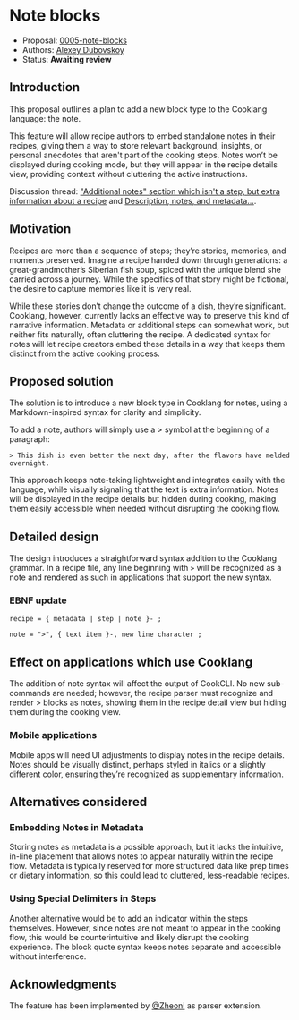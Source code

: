 # Note blocks

* Proposal: [0005-note-blocks](0005-note-blocks.md)
* Authors: [Alexey Dubovskoy](https://github.com/dubadub)
* Status: **Awaiting review**

## Introduction

This proposal outlines a plan to add a new block type to the Cooklang language: the note.

This feature will allow recipe authors to embed standalone notes in their recipes,
giving them a way to store relevant background, insights, or personal anecdotes
that aren't part of the cooking steps. Notes won’t be displayed during cooking mode,
but they will appear in the recipe details view, providing context without cluttering
the active instructions.

Discussion thread: ["Additional notes" section which isn't a step, but extra information about a recipe](https://github.com/cooklang/spec/discussions/81)
and [Description, notes, and metadata...](https://github.com/cooklang/spec/discussions/46).

## Motivation

Recipes are more than a sequence of steps; they’re stories, memories, and moments
preserved. Imagine a recipe handed down through generations: a great-grandmother’s
Siberian fish soup, spiced with the unique blend she carried across a journey.
While the specifics of that story might be fictional, the desire to capture memories
like it is very real.

While these stories don’t change the outcome of a dish, they’re significant. Cooklang,
however, currently lacks an effective way to preserve this kind of narrative
information. Metadata or additional steps can somewhat work, but neither
fits naturally, often cluttering the recipe. A dedicated syntax for
notes will let recipe creators embed these details in a way that keeps
them distinct from the active cooking process.

## Proposed solution

The solution is to introduce a new block type in Cooklang for notes, using
a Markdown-inspired syntax for clarity and simplicity.

To add a note, authors will simply use a > symbol at the beginning of a paragraph:

```
> This dish is even better the next day, after the flavors have melded overnight.
```

This approach keeps note-taking lightweight and integrates easily with the language,
while visually signaling that the text is extra information. Notes will be displayed
in the recipe details but hidden during cooking, making them easily accessible
when needed without disrupting the cooking flow.


## Detailed design

The design introduces a straightforward syntax addition to the Cooklang grammar.
In a recipe file, any line beginning with `>` will be recognized as a note and
rendered as such in applications that support the new syntax.

### EBNF update

```
recipe = { metadata | step | note }- ;

note = ">", { text item }-, new line character ;
```

## Effect on applications which use Cooklang

The addition of note syntax will affect the output of CookCLI. No new sub-commands
are needed; however, the recipe parser must recognize and render > blocks as notes,
showing them in the recipe detail view but hiding them during the cooking view.

### Mobile applications

Mobile apps will need UI adjustments to display notes in the recipe details. Notes
should be visually distinct, perhaps styled in italics or a slightly different color,
ensuring they’re recognized as supplementary information.

## Alternatives considered

### Embedding Notes in Metadata

Storing notes as metadata is a possible approach, but it lacks the intuitive,
in-line placement that allows notes to appear naturally within the recipe flow. Metadata
is typically reserved for more structured data like prep times or dietary information,
so this could lead to cluttered, less-readable recipes.

### Using Special Delimiters in Steps

Another alternative would be to add an indicator within the steps themselves. However,
since notes are not meant to appear in the cooking flow, this would be counterintuitive
and likely disrupt the cooking experience. The block quote syntax keeps notes separate
and accessible without interference.

## Acknowledgments

The feature has been implemented by [@Zheoni](https://github.com/Zheoni) as parser extension.